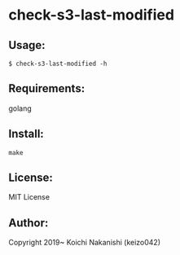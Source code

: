 check-s3-last-modified
======================

Usage:
------

```
$ check-s3-last-modified -h
```

Requirements:
-------------

golang

Install:
--------

```
make
```

License:
--------

MIT License

Author:
-------

Copyright 2019~ Koichi Nakanishi (keizo042)

